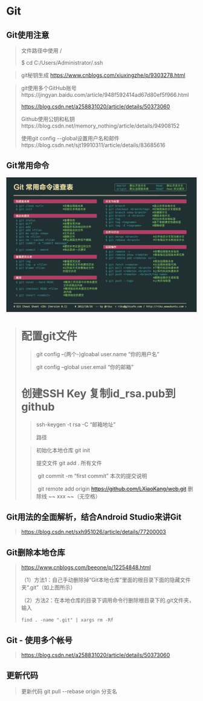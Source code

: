 # Git

## Git使用注意

> 文件路径中使用  /
>
> $ cd C:/Users/Administrator/.ssh

> git秘钥生成 https://www.cnblogs.com/xiuxingzhe/p/9303278.html

> git使用多个GitHub账号https://jingyan.baidu.com/article/948f592414ad67d80ef5f966.html
>
> https://blog.csdn.net/a258831020/article/details/50373060
>
> Github使用公钥和私钥https://blog.csdn.net/memory_nothing/article/details/94908152
>
> 使用git config --global设置用户名和邮件https://blog.csdn.net/sjt19910311/article/details/83685616

## Git常用命令

![Git常用命令](https://github.com/hhhhhh11/image-folder/blob/main/image/git常用命令.png)

> # 配置git文件
>
> > git config  –(两个-)gloabal user.name “你的用户名”
> >
> > git config  –global user.email “你的邮箱”
>
> # 创建SSH Key 复制id_rsa.pub到github
>
> > ssh-keygen -t rsa -C “邮箱地址”
> >
> > 路径
>
> > 初始化本地仓库 git init
> >
> > 提交文件	git add .			所有文件
> >
> > ​					git commit	-m “first commit”	本次的提交说明
> >
> > ​					git remote add origin ~~https://github.com/LXiaoKang/web.git~~  删除线   ~~ xxx ~~（无空格）

## Git用法的全面解析，结合Android Studio来讲Git

> https://blog.csdn.net/sxh951026/article/details/77200003

## Git删除本地仓库

> https://www.cnblogs.com/beeone/p/12254848.html
>
> （1）方法1：自己手动删除掉“Git本地仓库”里面的根目录下面的隐藏文件夹“.git”（如上图所示）
>
> （2）方法2：在本地仓库的目录下调用命令行删除根目录下的.git文件夹，输入
>
> ```
> find . -name ".git" | xargs rm -Rf
> ```

## Git - 使用多个帐号

> https://blog.csdn.net/a258831020/article/details/50373060

## 更新代码

> 更新代码    git pull --rebase origin 分支名